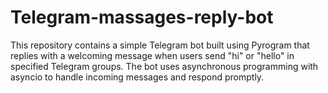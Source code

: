 # Telegram-massages-reply-bot
This repository contains a simple Telegram bot built using Pyrogram that replies with a welcoming message when users send "hi" or "hello" in specified Telegram groups. The bot uses asynchronous programming with asyncio to handle incoming messages and respond promptly.
